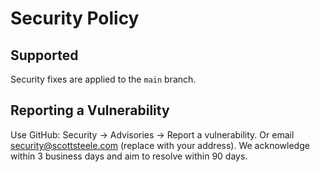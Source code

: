 # Security Policy

## Supported
Security fixes are applied to the `main` branch.

## Reporting a Vulnerability
Use GitHub: Security → Advisories → Report a vulnerability.
Or email security@scottsteele.com (replace with your address).
We acknowledge within 3 business days and aim to resolve within 90 days.
